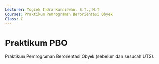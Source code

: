 ```yaml
---
Lecturer: Yogiek Indra Kurniawan, S.T., M.T
Courses: Praktikum Pemrograman Berorientasi Obyek
Class: C
---
```


Praktikum PBO
=========

Praktikum Pemrograman Berorientasi Obyek (sebelum dan sesudah UTS).
